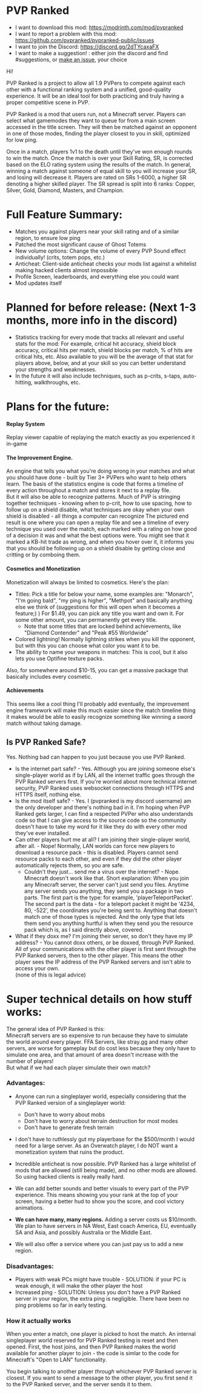 # PVP Ranked

* I want to download this mod: https://modrinth.com/mod/pvpranked  
* I want to report a problem with this mod: https://github.com/pvpranked/pvpranked-public/issues  
* I want to join the Discord: https://discord.gg/2dTYcaxaFX  
* I want to make a suggestion! : either join the discord and find #suggestions, or [make an issue](https://github.com/pvpranked/pvpranked-public/issues), your choice

Hi!

PVP Ranked is a project to allow all 1.9 PVPers to compete against each other with a functional ranking system and a unified, good-quality experience. It will be an ideal tool for both practicing and truly having a proper competitive scene in PVP.

PVP Ranked is a mod that users run, not a Minecraft server. Players can select what gamemodes they want to queue for from a main screen accessed in the title screen. They will then be matched against an opponent in one of those modes, finding the player closest to you in skill, optimized for low ping.

Once in a match, players 1v1 to the death until they've won enough rounds to win the match. 
Once the match is over your Skill Rating, SR, is corrected based on the ELO rating system using the results of the match. In general, winning a match against someone of equal skill to you will increase your SR, and losing will decrease it. Players are rated on SRs 1-6000, a higher SR denoting a higher skilled player. The SR spread is split into 6 ranks: Copper, Silver, Gold, Diamond, Masters, and Champion. 


# Full Feature Summary:

* Matches you against players near your skill rating and of a similar region, to ensure low ping
* Patched the most significant cause of Ghost Totems
* New volume options: Change the volume of every PVP Sound effect individually! (crits, totem pops, etc.)
* Anticheat: Client-side anticheat checks your mods list against a whitelist making hacked clients almost impossible
* Profile Screen, leaderboards, and everything else you could want
* Mod updates itself

# Planned for before release: (Next 1-3 months, more info in the discord)

* Statistics tracking for every mode that tracks all relevant and useful stats for the mod: For example, critical hit accuracy, shield block accuracy, critical hits per match, shield blocks per match, % of hits are critical hits, etc. Also available to you will be the average of that stat for players above, below, and at your skill so you can better understand your strengths and weaknesses.
* In the future it will also include techniques, such as p-crits, s-taps, auto-hitting, walkthroughs, etc. 

# Plans for the future:

#### Replay System
Replay viewer capable of replaying the match exactly as you experienced it in-game

#### The **Improvement Engine.**
An engine that tells you what you're doing wrong in your matches and what you should have done - built by Tier 3+ PVPers who want to help others learn.
The basis of the statistics engine is code that forms a timeline of every action throughout a match and stores it next to a replay file.  
But it will also be able to recognize patterns. Much of PVP is stringing together techniques - knowing when to p-crit, how to use spacing, how to follow up on a shield disable, what techniques are okay when your own shield is disabled - all things a computer can recognize
The pictured end result is one where you can open a replay file and see a timeline of every technique you used over the match, each marked with a rating on how good of a decision it was and what the best options were.
You might see that it marked a KB-hit trade as wrong, and when you hover over it, it informs you that you should be following up on a shield disable by getting close and critting or by comboing them.

#### Cosmetics and Monetization
Monetization will always be limited to cosmetics.
Here's the plan:
* Titles: Pick a title for below your name, some examples are: "Monarch", "I'm going bald", "my ping is higher", "Methpot" and basically anything else we think of (suggestions for this will open when it becomes a feature;) )
For $1.49, you can pick any title you want and own it. For some other amount, you can permanently get every title.
   * Note that some titles that are locked behind achievements, like "Diamond Contender" and "Peak #55 Worldwide"
* Colored lightning! Normally lightning strikes when you kill the opponent, but with this you can choose what color you want it to be.
* The ability to name your weapons in matches: This is cool, but it also lets you use Optifine texture packs.

Also, for somewhere around $10-15, you can get a massive package that basically includes every cosmetic.

#### Achievements
This seems like a cool thing I'll probably add eventually, the improvement engine framework will make this much easier since the match timeline thing it makes would be able to easily recognize something like winning a sword match without taking damage.

## Is PVP Ranked Safe?

Yes. Nothing bad can happen to you just because you use PVP Ranked.
* Is the internet part safe? - Yes. Although you are joining someone else's single-player world as if by LAN, all the internet traffic goes through the PVP Ranked servers first. If you're worried about more technical internet security, PVP Ranked uses websocket connections through HTTPS and HTTPS itself, nothing else.
* Is the mod itself safe? - Yes. I (pvpranked is my discord username) am the only developer and there's nothing bad in it. I'm hoping when PVP Ranked gets larger, I can find a respected PVPer who also understands code so that I can give access to the source code so the community doesn't have to take my word for it like they do with every other mod they've ever installed.
* Can other players hurt me at all? I am joining their single-player world, after all. - Nope! Normally, LAN worlds can force new players to download a resource pack - this is disabled. Players cannot send resource packs to each other, and even if they did the other player automatically rejects them, so you are safe.
    * Couldn't they just... send me a virus over the internet? - Nope. Minecraft doesn't work like that. Short explanation: When you join any Minecraft server, the server can't just send you files. Anytime any server sends you anything, they send you a package in two parts. The first part is the type: for example, 'playerTeleportPacket'. The second part is the data - for a teleport packet it might be '4234, 80, -522', the coordinates you're being sent to. Anything that doesn't match one of those types is rejected. And the only type that lets them send you anything hurtful is when they send you the resource pack which is, as I said directly above, covered.
* What if they doxx me? I'm joining their server, so don't they have my IP address? - You cannot doxx others, or be doxxed, through PVP Ranked. All of your communications with the other player is first sent through the PVP Ranked servers, then to the other player. This means the other player sees the IP address of the PVP Ranked servers and isn't able to access your own.  
(none of this is legal advice)

# Super technical details on how stuff works:

The general idea of PVP Ranked is this:  
Minecraft servers are so expensive to run because they have to simulate the world around every player. FFA Servers, like stray.gg and many other servers, are worse for gameplay but do cost less because they only have to simulate one area, and that amount of area doesn't increase with the number of players!  
But what if we had each player simulate their own match?

### Advantages: 
* Anyone can run a singleplayer world, especially considering that the PVP Ranked version of a singleplayer world:
  * Don't have to worry about mobs
  * Don't have to worry about terrain destruction for most modes
  * Don't have to generate fresh terrain
* I don't have to ruthlessly gut my playerbase for the $500/month I would need for a large server. As an Overwatch player, I do NOT want a monetization system that ruins the product.
* Incredible anticheat is now possible. PVP Ranked has a large whitelist of mods that are allowed (still being made), and no other mods are allowed. So using hacked clients is really really hard.
* We can add better sounds and better visuals to every part of the PVP experience. This means showing you your rank at the top of your screen, having a better hud to show you the score, and cool victory animations.

* **We can have many, many regions.** Adding a server costs us $10/month. We plan to have servers in NA West, East coach America, EU, eventually SA and Asia, and possibly Australia or the Middle East.
* We will also offer a service where you can just pay us to add a new region.

### Disadvantages:
* Players with weak PCs might have trouble - SOLUTION: if your PC is weak enough, it will make the other player the host
* Increased ping - SOLUTION: Unless you don't have a PVP Ranked server in your region, the extra ping is negligible. There have been no ping problems so far in early testing.

### How it actually works

When you enter a match, one player is picked to host the match. An internal singleplayer world reserved for PVP Ranked testing is reset and then opened. First, the host joins, and then PVP Ranked makes the world available for another player to join - the code is simlar to the code for Minecraft's "Open to LAN" functionality.

You begin talking to another player *through* whichever PVP Ranked server is closest. If you want to send a message to the other player, you first send it to the PVP Ranked server, and the server sends it to them.



